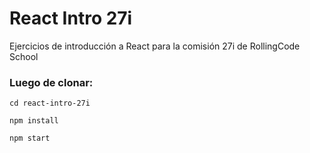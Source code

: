 # React Intro 27i

Ejercicios de introducción a React para la comisión 27i de RollingCode School

### Luego de clonar:

`cd react-intro-27i`

`npm install`

`npm start`
